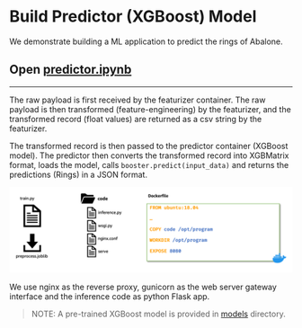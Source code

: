 # Build Predictor (XGBoost) Model

We demonstrate building a ML application to predict the rings of Abalone.

## Open [predictor.ipynb](./predictor.ipynb)

---

The raw payload is first received by the featurizer container. The raw payload is then transformed (feature-engineering) by the featurizer, and the transformed record (float values) are returned as a csv string by the featurizer.

The transformed record is then passed to the predictor container (XGBoost model). The predictor then converts the transformed record into XGBMatrix format, loads the model, calls `booster.predict(input_data)` and returns the predictions (Rings) in a JSON format.

![Abalone Predictor](../images/byoc-predictor.png)

We use nginx as the reverse proxy, gunicorn as the web server gateway interface and the inference code as python Flask app.

>NOTE: A pre-trained XGBoost model is provided in [models](./models/) directory.

